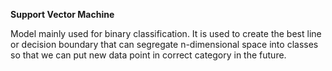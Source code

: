 **Support Vector Machine**

Model mainly used for binary classification. It is used to create the best line or decision boundary that can segregate n-dimensional space into classes so that we can put new data point in correct category in the future.
